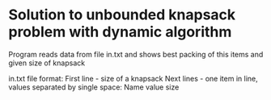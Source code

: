 # Solution to unbounded knapsack problem with dynamic algorithm

Program reads data from file in.txt and shows best packing of this items and given size of knapsack

in.txt file format:
First line - size of a knapsack
Next lines - one item in line, values separated by single space: Name value size 

